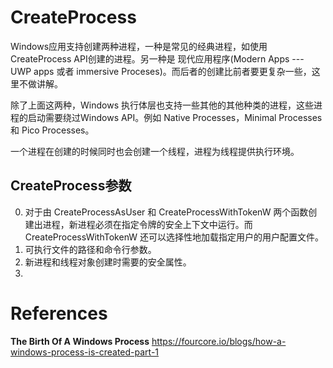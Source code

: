 # CreateProcess

Windows应用支持创建两种进程，一种是常见的经典进程，如使用CreateProcess API创建的进程。另一种是 现代应用程序(Modern Apps --- UWP apps 或者 immersive Proceses)。而后者的创建比前者要更复杂一些，这里不做讲解。

除了上面这两种，Windows 执行体层也支持一些其他的其他种类的进程，这些进程的启动需要绕过Windows API。例如 Native Processes，Minimal Processes 和 Pico Processes。


一个进程在创建的时候同时也会创建一个线程，进程为线程提供执行环境。

## CreateProcess参数

0. 对于由 CreateProcessAsUser 和 CreateProcessWithTokenW 两个函数创建出进程，新进程必须在指定令牌的安全上下文中运行。而 CreateProcessWithTokenW 还可以选择性地加载指定用户的用户配置文件。
1. 可执行文件的路径和命令行参数。
2. 新进程和线程对象创建时需要的安全属性。
3. 


# References

**The Birth Of A Windows Process** https://fourcore.io/blogs/how-a-windows-process-is-created-part-1

